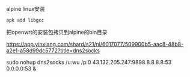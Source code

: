 alpine linux安装 



```
apk add libgcc
```

把openwrt的安装包拷贝到alpine的bin目录

https://app.yinxiang.com/shard/s21/nl/6017077/509900b5-aac8-48b8-a2e1-a58d99dc5772?title=dns2socks



sudo nohup dns2socks  /u:wu /p:0 43.132.205.247:9898 8.8.8.8:53 0.0.0.0:53  &
